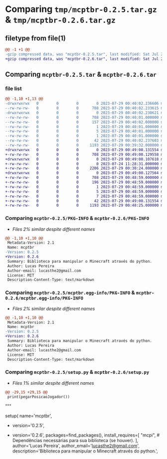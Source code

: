 # Comparing `tmp/mcptbr-0.2.5.tar.gz` & `tmp/mcptbr-0.2.6.tar.gz`

## filetype from file(1)

```diff
@@ -1 +1 @@
-gzip compressed data, was "mcptbr-0.2.5.tar", last modified: Sat Jul 29 00:40:02 2023, max compression
+gzip compressed data, was "mcptbr-0.2.6.tar", last modified: Sat Jul 29 00:49:00 2023, max compression
```

## Comparing `mcptbr-0.2.5.tar` & `mcptbr-0.2.6.tar`

### file list

```diff
@@ -1,10 +1,13 @@
-drwxrwxrwx   0        0        0        0 2023-07-29 00:40:02.236606 mcptbr-0.2.5/
--rw-rw-rw-   0        0        0      708 2023-07-29 00:40:02.233615 mcptbr-0.2.5/PKG-INFO
-drwxrwxrwx   0        0        0        0 2023-07-29 00:40:02.230621 mcptbr-0.2.5/mcptbr.egg-info/
--rw-rw-rw-   0        0        0      708 2023-07-29 00:40:01.000000 mcptbr-0.2.5/mcptbr.egg-info/PKG-INFO
--rw-rw-rw-   0        0        0      157 2023-07-29 00:40:02.000000 mcptbr-0.2.5/mcptbr.egg-info/SOURCES.txt
--rw-rw-rw-   0        0        0        1 2023-07-29 00:40:01.000000 mcptbr-0.2.5/mcptbr.egg-info/dependency_links.txt
--rw-rw-rw-   0        0        0        5 2023-07-29 00:40:01.000000 mcptbr-0.2.5/mcptbr.egg-info/requires.txt
--rw-rw-rw-   0        0        0        1 2023-07-29 00:40:01.000000 mcptbr-0.2.5/mcptbr.egg-info/top_level.txt
--rw-rw-rw-   0        0        0       42 2023-07-29 00:40:02.237603 mcptbr-0.2.5/setup.cfg
--rw-rw-rw-   0        0        0     1193 2023-07-29 00:39:32.000000 mcptbr-0.2.5/setup.py
+drwxrwxrwx   0        0        0        0 2023-07-29 00:49:00.131554 mcptbr-0.2.6/
+-rw-rw-rw-   0        0        0      708 2023-07-29 00:49:00.129558 mcptbr-0.2.6/PKG-INFO
+drwxrwxrwx   0        0        0        0 2023-07-29 00:49:00.107618 mcptbr-0.2.6/mcptbr/
+-rw-rw-rw-   0        0        0        0 2023-07-24 11:28:31.000000 mcptbr-0.2.6/mcptbr/__init__.py
+-rw-rw-rw-   0        0        0     2206 2023-07-29 00:30:24.000000 mcptbr-0.2.6/mcptbr/minecraft.py
+drwxrwxrwx   0        0        0        0 2023-07-29 00:49:00.127564 mcptbr-0.2.6/mcptbr.egg-info/
+-rw-rw-rw-   0        0        0      708 2023-07-29 00:48:59.000000 mcptbr-0.2.6/mcptbr.egg-info/PKG-INFO
+-rw-rw-rw-   0        0        0      196 2023-07-29 00:48:59.000000 mcptbr-0.2.6/mcptbr.egg-info/SOURCES.txt
+-rw-rw-rw-   0        0        0        1 2023-07-29 00:48:59.000000 mcptbr-0.2.6/mcptbr.egg-info/dependency_links.txt
+-rw-rw-rw-   0        0        0        5 2023-07-29 00:48:59.000000 mcptbr-0.2.6/mcptbr.egg-info/requires.txt
+-rw-rw-rw-   0        0        0        7 2023-07-29 00:48:59.000000 mcptbr-0.2.6/mcptbr.egg-info/top_level.txt
+-rw-rw-rw-   0        0        0       42 2023-07-29 00:49:00.131554 mcptbr-0.2.6/setup.cfg
+-rw-rw-rw-   0        0        0     1193 2023-07-29 00:48:25.000000 mcptbr-0.2.6/setup.py
```

### Comparing `mcptbr-0.2.5/PKG-INFO` & `mcptbr-0.2.6/PKG-INFO`

 * *Files 2% similar despite different names*

```diff
@@ -1,10 +1,10 @@
 Metadata-Version: 2.1
 Name: mcptbr
-Version: 0.2.5
+Version: 0.2.6
 Summary: Biblioteca para manipular o Minecraft através do python.
 Author: Lucas Pereira
 Author-email: lucasthe2@gmail.com
 License: MIT
 Description-Content-Type: text/markdown
```

### Comparing `mcptbr-0.2.5/mcptbr.egg-info/PKG-INFO` & `mcptbr-0.2.6/mcptbr.egg-info/PKG-INFO`

 * *Files 2% similar despite different names*

```diff
@@ -1,10 +1,10 @@
 Metadata-Version: 2.1
 Name: mcptbr
-Version: 0.2.5
+Version: 0.2.6
 Summary: Biblioteca para manipular o Minecraft através do python.
 Author: Lucas Pereira
 Author-email: lucasthe2@gmail.com
 License: MIT
 Description-Content-Type: text/markdown
```

### Comparing `mcptbr-0.2.5/setup.py` & `mcptbr-0.2.6/setup.py`

 * *Files 1% similar despite different names*

```diff
@@ -29,15 +29,15 @@
 print(pegarPosicaoJogador())
 ```
 
 """
 
 setup(
     name='mcptbr',
-    version='0.2.5',
+    version='0.2.6',
     packages=find_packages(),
     install_requires=[
         "mcpi", # Dependências necessárias para sua biblioteca (se houver).
     ],
     author='Lucas Pereira',
     author_email='lucasthe2@gmail.com',
     description='Biblioteca para manipular o Minecraft através do python.',
```

